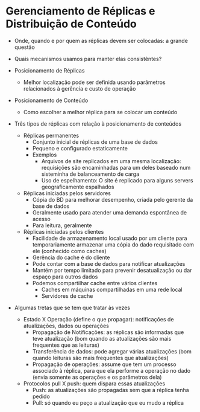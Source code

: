# Gerenciamento de Réplicas e Distribuição de Conteúdo

- Onde, quando e por quem as réplicas devem ser colocadas: a grande questão 
- Quais mecanismos usamos para manter elas consistêntes?

- Posicionamento de Réplicas
	- Melhor localização pode ser definida usando parâmetros relacionados à gerência e custo de operação
- Posicionamento de Conteúdo
	- Como escolher a melhor réplica para se colocar um conteúdo

- Três tipos de réplicas com relação à posicionamento de conteúdos
	- Réplicas permanentes
		- Conjunto inicial de réplicas de uma base de dados 
		- Pequeno e configurado estaticamente
		- Exemplos
			- Arquivos de site replicados em uma mesma localização: requisições são encaminhadas para um deles baseado num sisteminha de balanceamento de carga
			- Uso de espelhamento: O site é replicado para alguns servers geograficamente espalhados
	- Réplicas iniciadas pelos servidores
		- Cópia do BD para melhorar desempenho, criada pelo gerente da base de dados
		- Geralmente usado para atender uma demanda espontânea de acesso
		- Para leitura, geralmente
	- Réplicas iniciadas pelos clientes
		- Facilidade de armazenamento local usado por um cliente para temporariamente armazenar uma cópia do dado requisitado com ele (conhecido como caches)
		- Gerência do cache é do cliente
		- Pode contar com a base de dados para notificar atualizações 
		- Mantém por tempo limitado para prevenir desatualização ou dar espaço para outros dados
		- Podemos compartilhar cache entre vários clientes
			- Caches em máquinas compartilhadas em uma rede local
			- Servidores de cache

- Algumas tretas que se tem que tratar às vezes
	- Estado X Operação (define o que propagar): notificações de atualizações, dados ou operações
		- Propagação de Notificações: as réplicas são informadas que teve atualização (bom quando as atualizações são mais frequentes que as leituras)
		- Transferência de dados: pode agregar várias atualizações (bom quando leituras são mais frequentes que atualizações)
		- Propagação de operações: assume que tem um processo associado à réplica, para que ela performe a operação no dado (envia somente as operações e os parâmetros dela)
	- Protocolos pull X push: quem dispara essas atualizações
		- Push: as atualizações são propagadas sem que a réplica tenha pedido 
		- Pull: só quando eu peço a atualização que eu mudo a réplica

